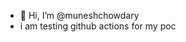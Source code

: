 - 👋 Hi, I’m @muneshchowdary
- i am testing github actions for my poc

<!---
muneshchowdary/muneshchowdary is a ✨ special ✨ repository because its `README.md` (this file) appears on your GitHub profile.
You can click the Preview link to take a look at your changes.
--->
